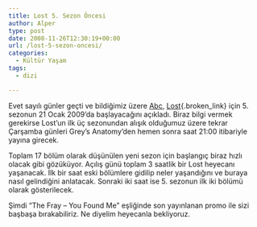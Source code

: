 ```yaml
---
title: Lost 5. Sezon Öncesi
author: Alper
type: post
date: 2008-11-26T12:30:19+00:00
url: /lost-5-sezon-oncesi/
categories:
  - Kültür Yaşam
tags:
  - dizi

---
```

Evet sayılı günler geçti ve bildiğimiz üzere [Abc][1], [Lost][2]{.broken_link} için 5. sezonun 21 Ocak 2009&#8217;da başlayacağını açıkladı. Biraz bilgi vermek gerekirse Lost&#8217;un ilk üç sezonundan alışık olduğumuz üzere tekrar  Çarşamba günleri Grey&#8217;s Anatomy&#8217;den hemen sonra saat 21:00 itibariyle yayına girecek.

Toplam 17 bölüm olarak düşünülen yeni sezon için başlangıç biraz hızlı olacak gibi gözüküyor. Açılış günü toplam 3 saatlik bir Lost heyecanı yaşanacak. İlk bir saat eski bölümlere gidilip neler yaşandığını ve buraya nasıl gelindiğini anlatacak. Sonraki iki saat ise 5. sezonun ilk iki bölümü olarak gösterilecek.

Şimdi &#8220;The Fray &#8211; You Found Me&#8221; eşliğinde son yayınlanan promo ile sizi başbaşa bırakabiliriz. Ne diyelim heyecanla bekliyoruz.

 [1]: http://abc.go.com/
 [2]: http://abc.go.com/primetime/lost/